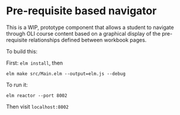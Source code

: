 # Pre-requisite based navigator

This is a WIP, prototype component that allows a student to navigate through
OLI course content based on a graphical display of the pre-requisite 
relationships defined between workbook pages. 

To build this:

First: `elm install`, then

```
elm make src/Main.elm --output=elm.js --debug
```

To run it:

```
elm reactor --port 8002
```

Then visit `localhost:8002`

